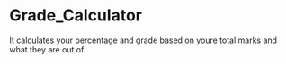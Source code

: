 # Grade_Calculator
It calculates your percentage and grade based on youre total marks and what they are out of.
